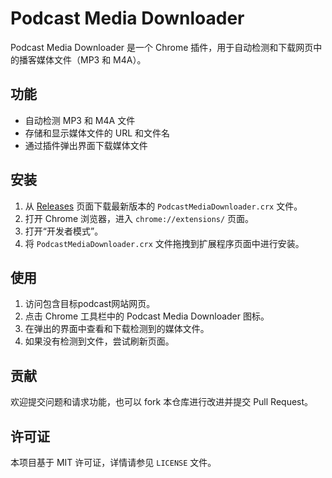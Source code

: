# Podcast Media Downloader

Podcast Media Downloader 是一个 Chrome 插件，用于自动检测和下载网页中的播客媒体文件（MP3 和 M4A）。

## 功能

- 自动检测 MP3 和 M4A 文件
- 存储和显示媒体文件的 URL 和文件名
- 通过插件弹出界面下载媒体文件

## 安装

1. 从 [Releases](https://github.com/your-username/your-repo-name/releases) 页面下载最新版本的 `PodcastMediaDownloader.crx` 文件。
2. 打开 Chrome 浏览器，进入 `chrome://extensions/` 页面。
3. 打开“开发者模式”。
4. 将 `PodcastMediaDownloader.crx` 文件拖拽到扩展程序页面中进行安装。

## 使用

1. 访问包含目标podcast网站网页。
2. 点击 Chrome 工具栏中的 Podcast Media Downloader 图标。
3. 在弹出的界面中查看和下载检测到的媒体文件。
4. 如果没有检测到文件，尝试刷新页面。

## 贡献

欢迎提交问题和请求功能，也可以 fork 本仓库进行改进并提交 Pull Request。

## 许可证

本项目基于 MIT 许可证，详情请参见 `LICENSE` 文件。


